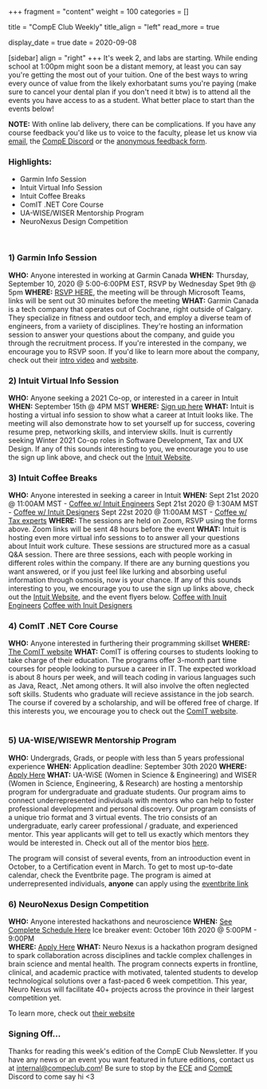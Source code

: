 +++
fragment = "content"
weight = 100
categories = []

title = "CompE Club Weekly"
title_align = "left"
read_more = true

display_date = true
date = 2020-09-08

[sidebar]
  align = "right"
+++
It's week 2, and labs are starting. While ending school at 1:00pm might soon be a distant memory, at least you can say you're getting the most out of your tuition. One of the best ways to wring every ounce of value from the likely exhorbatant sums you're paying (make sure to cancel your dental plan if you don't need it btw) is to attend all the events you have access to as a student. What better place to start than the events below!

**NOTE:** With online lab delivery, there can be complications. If you have any course feedback you'd like us to voice to the faculty, please let us know via [email](mailto:interal@compeclub.com?subject=Feedback), the [CompE Discord](https://discord.gg/mJ7JScQ) or the [anonymous feedback form](https://forms.gle/UFmW82zvR8g4LpdW8). 
<br/>

### Highlights:
* Garmin Info Session
* Intuit Virtual Info Session
* Intuit Coffee Breaks
* ComIT .NET Core Course
* UA-WISE/WISER Mentorship Program
* NeuroNexus Design Competition
<br/>


### 1) Garmin Info Session

**WHO:**  Anyone interested in working at Garmin Canada
**WHEN:**  Thursday, September 10, 2020 @ 5:00-6:00PM EST, RSVP by Wednesday Spet 9th @ 5pm
**WHERE:** [RSVP HERE](https://forms.gle/Jgx77r7irj1h7K828), the meeting will be through Microsoft Teams, links will be sent out 30 minuites before the meeting
**WHAT:**  Garmin Canada is a tech company that operates out of Cochrane, right outside of Calgary. They specialize in fitness and outdoor tech, and employ a diverse team of engineers, from a variiety of disciplines. They're hosting an information session to answer your questions about the company, and guide you through the recruitment process. If you're interested in the company, we encourage you to RSVP soon. If you'd like to learn more about the company, check out their [intro video](https://www.youtube.com/watch?v=QYF1lgFe0NI) and [website](https://www.garmin.com/en-CA/). 
<br/>


### 2) Intuit Virtual Info Session

**WHO:** Anyone seeking a 2021 Co-op, or interested in a career in Intuit
**WHEN:**  September 15th @ 4PM MST
**WHERE:** [Sign up here](https://docs.google.com/forms/d/e/1FAIpQLSeKN4pHS00tFSQWp4OijZ9WhWfQ8455FKW2tj7WgnpoJ6xEuQ/viewform)
**WHAT:**  Intuit is hosting a virtual info session to show what a career at Intuit looks like. The meeting will also demonstrate how to set yourself up for success, covering resume prep, networking skills, and interview skills. Inuit is currently seeking Winter 2021 Co-op roles in Software Development, Tax and UX Design. If any of this sounds interesting to you, we encourage you to use the sign up link above, and check out the [Intuit Website](https://www.intuit.com/ca/careers/). 
<br/>


### 3) Intuit Coffee Breaks

**WHO:** Anyone interested in seeking a career in Intuit
**WHEN:**  Sept 21st 2020 @  11:00AM MST - [Coffee w/ Intuit Engineers](https://www.surveymonkey.com/r/MTZ9GN5)
           Sept 21st 2020 @  1:30AM MST - [Coffee w/ Intuit Designers](https://www.surveymonkey.com/r/MFVKWXQ)
           Sept 22st 2020 @  11:00AM MST - [Coffee w/ Tax experts](https://www.surveymonkey.com/r/MF5W3TR)
**WHERE:** The sessions are held on Zoom, RSVP using the forms above. Zoom links will be sent 48 hours before the event
**WHAT:**  Intuit is hosting even more virtual info sessions to to answer all your questions about Intuit work culture. These sessions are structured more as a casual Q&A session. There are three sessions, each with people working in different roles within the company. If there are any burning questions you want answered, or if you just feel like lurking and absorbing useful information through osmosis, now is your chance. If any of this sounds interesting to you, we encourage you to use the sign up links above, check out the [Intuit Website](https://www.intuit.com/ca/careers/), and the event flyers below.
[Coffee with Inuit Engineers](/docs/Intuit/posters/Coffee-Engineer.pdf)
[Coffee with Inuit Designers](/docs/Intuit/posters/Coffee-Designer.pdf)
<br/>


### 4) ComIT .NET Core Course 

**WHO:** Anyone interested in furthering their programming skillset 
**WHERE:** [The ComIT website](http://www.comit.org/students)
**WHAT:** ComIT is offering courses to students looking to take charge of their education. The programs offer 3-month part time courses for people looking to pursue a career in IT. The expected workload is about 8 hours per week, and will teach coding in various languages such as Java, React, .Net among others. It will also involve the often neglected soft skills. Students who graduate will recieve assistance in the job search. The course if covered by a scholarship, and will be offered free of charge. If this interests you, we encourage you to check out the [ComIT website](https://www.comit.org/).  
<br/>


### 5) UA-WISE/WISEWR Mentorship Program

**WHO:** Undergrads, Grads, or people with less than 5 years professional experience
**WHEN:** Application deadline: September 30th 2020
**WHERE:** [Apply Here](https://ua-wise-wiser-mentorship2020-2021.eventbrite.ca/)
**WHAT:**  UA-WiSE (Women in Science & Engineering) and WISER (Women in Science, Engineering, & Research) are hosting a mentorship program for undergraduate and graduate students. Our program aims to connect underrepresented individuals with mentors who can help to foster professional development and personal discovery. Our program consists of a unique trio format and 3 virtual events. The trio consists of an undergraduate, early career professional / graduate, and experienced mentor. This year applicants will get to tell us exactly which mentors they would be interested in. Check out all of the mentor bios [here](https://docs.google.com/document/d/1bkUkxlkQyFC0v_ucfh0XRF1k9rGTNYZcbfL-wg51iio/edit).

The program will consist of several events, from an introoduction event in October, to a Certification event in March. To get to most up-to-date calendar, check the Eventbrite page. The program is aimed at underrepresented individuals, **anyone** can apply using the [eventbrite link](https://ua-wise-wiser-mentorship2020-2021.eventbrite.ca/)
<br/>


### 6) NeuroNexus Design Competition

**WHO:** Anyone interested hackathons and neuroscience
**WHEN:** [See Complete Schedule Here](https://neuro-nexus.ca/events)
          Ice breaker event: October 16th 2020 @ 5:00PM - 9:00PM  
**WHERE:** [Apply Here](https://neuro-nexus.ca/apply-as-an-innovator)
**WHAT:**  Neuro Nexus is a hackathon program designed to spark collaboration across disciplines and tackle complex challenges in brain science and mental health. The program connects experts in frontline, clinical, and academic practice with motivated, talented students to develop technological solutions
over a fast-paced 6 week competition. This year, Neuro Nexus will facilitate 40+ projects across the province in their largest competition yet.

To learn more, check out [their website](https://www.neuro-nexus.ca/)
<br/>


### Signing Off...
Thanks for reading this week's edition of the CompE Club Newsletter. If you have any news or an event you want featured in future editions, contact us at <internal@compeclub.com>! Be sure to stop by the [ECE](https://discord.gg/zmz86Mg) and [CompE](https://discord.gg/mJ7JScQ) Discord to come say hi <3
